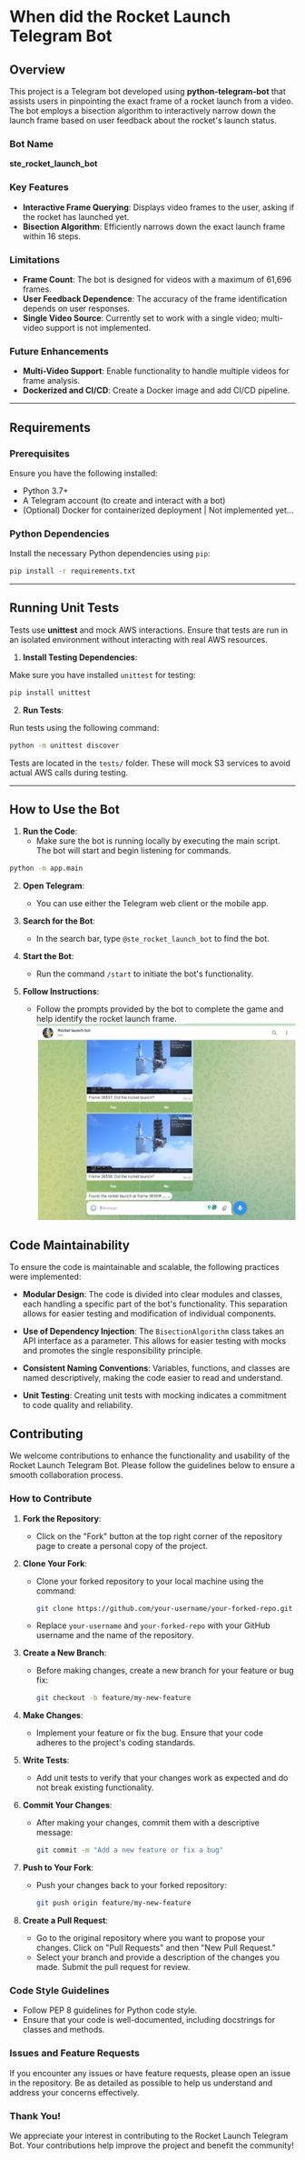 # When did the Rocket Launch Telegram Bot

## Overview

This project is a Telegram bot developed using **python-telegram-bot** that assists users in pinpointing the exact frame of a rocket launch from a video. The bot employs a bisection algorithm to interactively narrow down the launch frame based on user feedback about the rocket's launch status.

### Bot Name
**ste_rocket_launch_bot**

### Key Features
- **Interactive Frame Querying**: Displays video frames to the user, asking if the rocket has launched yet.
- **Bisection Algorithm**: Efficiently narrows down the exact launch frame within 16 steps.

### Limitations
- **Frame Count**: The bot is designed for videos with a maximum of 61,696 frames.
- **User Feedback Dependence**: The accuracy of the frame identification depends on user responses.
- **Single Video Source**: Currently set to work with a single video; multi-video support is not implemented.

### Future Enhancements
- **Multi-Video Support**: Enable functionality to handle multiple videos for frame analysis.
- **Dockerized and CI/CD**: Create a Docker image and add CI/CD pipeline.

---

## Requirements

### Prerequisites

Ensure you have the following installed:

- Python 3.7+
- A Telegram account (to create and interact with a bot)
- (Optional) Docker for containerized deployment | Not implemented yet...

### Python Dependencies

Install the necessary Python dependencies using `pip`:

```bash
pip install -r requirements.txt
```

---

## Running Unit Tests

Tests use **unittest** and mock AWS interactions. Ensure that tests are run in an isolated environment without interacting with real AWS resources.

1. **Install Testing Dependencies**:

Make sure you have installed `unittest` for testing:

```bash
pip install unittest
```

2. **Run Tests**:

Run tests using the following command:

```bash
python -m unittest discover
```

Tests are located in the `tests/` folder. These will mock S3 services to avoid actual AWS calls during testing.

---

## How to Use the Bot

1. **Run the Code**:
   - Make sure the bot is running locally by executing the main script. The bot will start and begin listening for commands.

```bash
python -m app.main 
```

2. **Open Telegram**:
   - You can use either the Telegram web client or the mobile app. 

3. **Search for the Bot**:
   - In the search bar, type `@ste_rocket_launch_bot` to find the bot.

4. **Start the Bot**:
   - Run the command `/start` to initiate the bot's functionality.

5. **Follow Instructions**:
   - Follow the prompts provided by the bot to complete the game and help identify the rocket launch frame.
![img.png](img.png)

## Code Maintainability

To ensure the code is maintainable and scalable, the following practices were implemented:

- **Modular Design**: The code is divided into clear modules and classes, each handling a specific part of the bot's functionality. This separation allows for easier testing and modification of individual components.

- **Use of Dependency Injection**: The `BisectionAlgorithm` class takes an API interface as a parameter. This allows for easier testing with mocks and promotes the single responsibility principle.

- **Consistent Naming Conventions**: Variables, functions, and classes are named descriptively, making the code easier to read and understand.

- **Unit Testing**: Creating unit tests with mocking indicates a commitment to code quality and reliability.

## Contributing

We welcome contributions to enhance the functionality and usability of the Rocket Launch Telegram Bot. Please follow the guidelines below to ensure a smooth collaboration process.

### How to Contribute

1. **Fork the Repository**: 
   - Click on the "Fork" button at the top right corner of the repository page to create a personal copy of the project.

2. **Clone Your Fork**:
   - Clone your forked repository to your local machine using the command:
     ```bash
     git clone https://github.com/your-username/your-forked-repo.git
     ```
   - Replace `your-username` and `your-forked-repo` with your GitHub username and the name of the repository.

3. **Create a New Branch**:
   - Before making changes, create a new branch for your feature or bug fix:
     ```bash
     git checkout -b feature/my-new-feature
     ```

4. **Make Changes**:
   - Implement your feature or fix the bug. Ensure that your code adheres to the project's coding standards.

5. **Write Tests**:
   - Add unit tests to verify that your changes work as expected and do not break existing functionality.

6. **Commit Your Changes**:
   - After making your changes, commit them with a descriptive message:
     ```bash
     git commit -m "Add a new feature or fix a bug"
     ```

7. **Push to Your Fork**:
   - Push your changes back to your forked repository:
     ```bash
     git push origin feature/my-new-feature
     ```

8. **Create a Pull Request**:
   - Go to the original repository where you want to propose your changes. Click on "Pull Requests" and then "New Pull Request."
   - Select your branch and provide a description of the changes you made. Submit the pull request for review.

### Code Style Guidelines

- Follow PEP 8 guidelines for Python code style.
- Ensure that your code is well-documented, including docstrings for classes and methods.

### Issues and Feature Requests

If you encounter any issues or have feature requests, please open an issue in the repository. Be as detailed as possible to help us understand and address your concerns effectively.

### Thank You!

We appreciate your interest in contributing to the Rocket Launch Telegram Bot. Your contributions help improve the project and benefit the community!